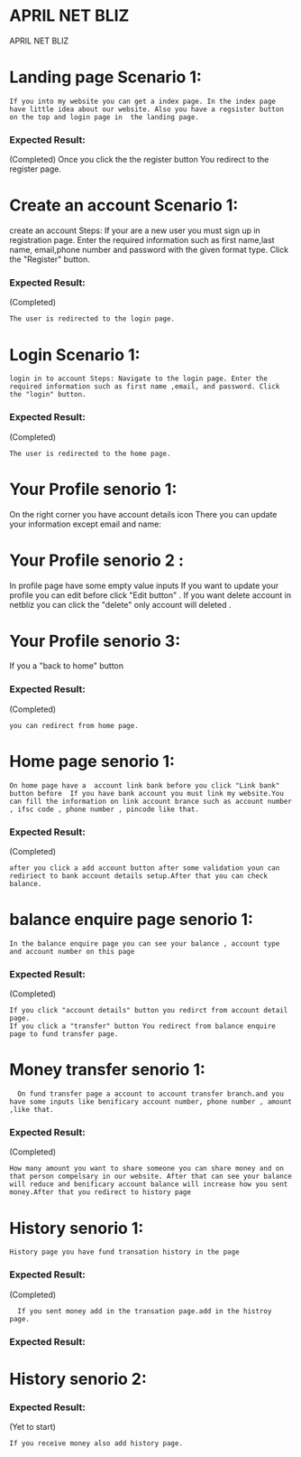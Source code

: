 # APRIL NET BLIZ
 APRIL NET BLIZ

<h1>Landing page Scenario 1:</h1>

    If you into my website you can get a index page. In the index page have little idea about our website. Also you have a regsister button on the top and login page in  the landing page.

<h3>Expected Result: </h3>(Completed)
    Once you click the the register button You redirect to the register page.

<h1>Create an account Scenario 1: </h1>
    create an account Steps:  If your are a new user you must sign up in registration page. Enter the required information such as first  name,last name, email,phone number and password with the given format type. Click the "Register" button. 

<h3>Expected Result: </h3> (Completed)

    The user is redirected to the login page.

<h1>Login Scenario 1: </h1>

    login in to account Steps: Navigate to the login page. Enter the required information such as first name ,email, and password. Click  the "login" button. 

 <h3>Expected Result: </h3> (Completed)
 
    The user is redirected to the home page.

<h1>Your Profile senorio 1:</h1>
    On the right corner you have account details icon There you can update your information except email and name:

<h1> Your Profile senorio 2 :</h1>
    In profile page have some empty value inputs If you want to update your profile you can edit before click "Edit button" .
    If you want delete account in netbliz you can click the "delete"  only account will deleted . 

<h1>Your Profile senorio 3:</h1>
    If you a "back to home" button

<h3>Expected Result: </h3> (Completed)
 
    you can redirect from home page. 

<h1>Home page senorio 1:</h1>

    On home page have a  account link bank before you click "Link bank" button before  If you have bank account you must link my website.You can fill the information on link account brance such as account number , ifsc code , phone number , pincode like that.

<h3>Expected Result: </h3> (Completed)

    after you click a add account button after some validation youn can rediriect to bank account details setup.After that you can check balance.

<h1>balance enquire page senorio 1:</h1>

    In the balance enquire page you can see your balance , account type and account number on this page 

<h3>Expected Result: </h3> (Completed)

    If you click "account details" button you redirct from account detail page.
    If you click a "transfer" button You redirect from balance enquire page to fund transfer page.

<h1>Money transfer senorio 1:</h1>

      On fund transfer page a account to account transfer branch.and you have some inputs like benificary account number, phone number , amount ,like that.

<h3>Expected Result: </h3>  (Completed)

    How many amount you want to share someone you can share money and on that person compelsary in our website. After that can see your balance will reduce and benificary account balance will increase how you sent money.After that you redirect to history page

<h1>History senorio 1:</h1>

    History page you have fund transation history in the page 

<h3>Expected Result: </h3> (Completed)

      If you sent money add in the transation page.add in the histroy page.

<h3>Expected Result: </h3>

<h1>History senorio 2:</h1>

<h3>Expected Result: </h3> (Yet to start)

    If you receive money also add history page.